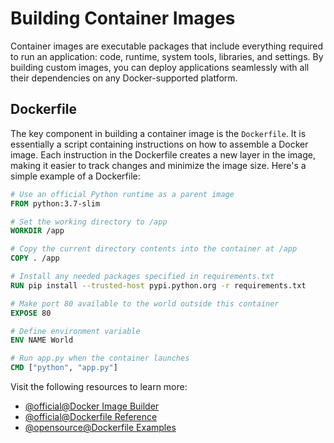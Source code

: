 # Building Container Images

Container images are executable packages that include everything required to run an application: code, runtime, system tools, libraries, and settings. By building custom images, you can deploy applications seamlessly with all their dependencies on any Docker-supported platform.

## Dockerfile

The key component in building a container image is the `Dockerfile`. It is essentially a script containing instructions on how to assemble a Docker image. Each instruction in the Dockerfile creates a new layer in the image, making it easier to track changes and minimize the image size. Here's a simple example of a Dockerfile:

```dockerfile
# Use an official Python runtime as a parent image
FROM python:3.7-slim

# Set the working directory to /app
WORKDIR /app

# Copy the current directory contents into the container at /app
COPY . /app

# Install any needed packages specified in requirements.txt
RUN pip install --trusted-host pypi.python.org -r requirements.txt

# Make port 80 available to the world outside this container
EXPOSE 80

# Define environment variable
ENV NAME World

# Run app.py when the container launches
CMD ["python", "app.py"]
```

Visit the following resources to learn more:

- [@official@Docker Image Builder](https://docs.docker.com/reference/cli/docker/buildx/build/)
- [@official@Dockerfile Reference](https://docs.docker.com/engine/reference/builder/)
- [@opensource@Dockerfile Examples](https://github.com/dockersamples)